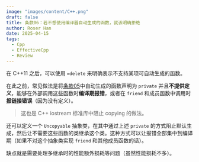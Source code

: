```yaml
---
image: "images/content/C++.png"
draft: false
title: 条款06：若不想使用编译器自动生成的函数，就该明确拒绝
author: Roser Han
date: 2025-04-15
tags:
  - Cpp
  - EffectiveCpp
  - Review
---
```

在 C++11 之后，可以使用 `=delete` 来明确表示不支持某项可自动生成的函数。

在此之前，常见做法是将[条款05](../条款05：了解-C++-默默编写并调用哪些函数)中自动生成的函数声明为 `private` 并且**不提供定义**，能够在外部调用这些函数时**编译期报错**，或者在 `friend` 和成员函数中调用时**报链接错误**（因为没有定义）。

> 这也是 C++ iostream 标准库中阻止 copying 的做法。

还可以定义一个 `Uncopyable` 抽象类，在其中通过上述 `private` 的方式阻止默认生成，然后让不需要这些函数的类继承这个类。这种方式可以让报错全部集中到编译期（如果不对这个抽象类实现 `friend` 和其他成员函数的话）。

缺点就是需要处理多继承时的性能额外损耗等问题（虽然性能损耗不多）。